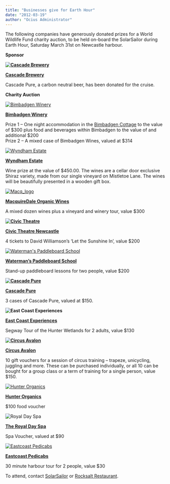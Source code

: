 ```yaml
---
title: "Businesses give for Earth Hour"
date: "2012-03-19"
author: "Ocius Administrator"
---
```


The following companies have generously donated prizes for a World Wildlife Fund charity auction, to be held on-board the SolarSailor during Earth Hour, Saturday March 31st on Newcastle harbour.

**Sponsor**

[**![](http://solarsailor.com/wp-content/uploads/2012/03/76177_458530658113_38360338113_5268504_1837634_n-300x275.jpg "Cascade Brewery")**](http://www.cascadebreweryco.com.au/)

[**Cascade Brewery**](http://www.cascadebreweryco.com.au/)

Cascade Pure, a carbon neutral beer, has been donated for the cruise.

**Charity Auction**

[![](http://solarsailor.com/wp-content/uploads/2012/03/Bimbadgen-Logo-+-HunterValley-PMS-871BLACK1-238x300.jpg "Bimbadgen Winery")](http://solarsailor.com/wp-content/uploads/2012/03/Bimbadgen-Logo-+-HunterValley-PMS-871BLACK1.jpg)

[**Bimbadgen Winery**](http://www.bimbadgen.com.au/)

Prize 1 – One night accommodation in the [Bimbadgen Cottage](http://www.bimbadgen.com.au/the_accommodation) to the value of $300 plus food and beverages within Bimbadgen to the value of and additional $200  
Prize 2 – A mixed case of Bimbadgen Wines, valued at $314

[![](http://solarsailor.com/wp-content/uploads/2012/03/TM-WE-Logo-Pos-col-300x174.jpg "Wyndham Estate")](http://solarsailor.com/wp-content/uploads/2012/03/TM-WE-Logo-Pos-col.jpg)

[**Wyndham Estate**](http://www.wyndhamestate.com/)

Wine prize at the value of $450.00\. The wines are a cellar door exclusive Shiraz variety, made from our single vineyard on Mistletoe Lane. The wines will be beautifully presented in a wooden gift box.

[![](http://solarsailor.com/wp-content/uploads/2012/03/Macq_logo.gif "Macq_logo")](http://solarsailor.com/wp-content/uploads/2012/03/Macq_logo.gif)

[**MacquireDale Organic Wines**](http://www.macquariedale.com.au/)

A mixed dozen wines plus a vineyard and winery tour, value $300

**[![](http://solarsailor.com/wp-content/uploads/2012/03/ct_civiclogo.gif "Civic Theatre")](http://solarsailor.com/wp-content/uploads/2012/03/ct_civiclogo.gif)**

[**Civic Theatre Newcastle**](http://www.civictheatrenewcastle.com.au/index.php?pg_id=26)

4 tickets to David Williamson’s ‘Let the Sunshine In’, value $200

[![](http://solarsailor.com/wp-content/uploads/2012/03/41791_137820726257179_2923_n.jpg "Waterman's Paddleboard School")](http://solarsailor.com/wp-content/uploads/2012/03/41791_137820726257179_2923_n.jpg)

[**Waterman’s Paddleboard School**](http://newcastlesup.com.au/website/)

Stand-up paddleboard lessons for two people, value $200

**[![](http://solarsailor.com/wp-content/uploads/2012/03/ImageGen.ashx_.png "Cascade Pure")](http://solarsailor.com/wp-content/uploads/2012/03/ImageGen.ashx_.png)**

[**Cascade Pure**](http://www.cascadebreweryco.com.au/#/products/cascade-pure)

3 cases of Cascade Pure, valued at $150.

**![](http://solarsailor.com/wp-content/uploads/2012/03/ECX-logo-full-colour-transparent-300x115.png "East Coast Experiences")**

[**East Coast Experiences**](http://www.eastcoastxperiences.com.au/site/index.cfm)

Segway Tour of the Hunter Wetlands for 2 adults, value $130

**[![](http://solarsailor.com/wp-content/uploads/2012/03/logo0001-edit1.jpg "Circus Avalon")](http://solarsailor.com/wp-content/uploads/2012/03/logo0001-edit1.jpg)**

[**Circus Avalon**](http://circusavalon.com.au/)

10 gift vouchers for a session of circus training – trapeze, unicycling, juggling and more. These can be purchased individually, or all 10 can be bought for a group class or a term of training for a single person, value $150.

[![](http://solarsailor.com/wp-content/uploads/2012/03/45515_107109532680842_107109249347537_68272_5760836_a.jpg "Hunter Organics")](http://solarsailor.com/wp-content/uploads/2012/03/45515_107109532680842_107109249347537_68272_5760836_a.jpg)

[**Hunter Organics**](http://www.hunterorganics.com.au/)

$100 food voucher

![](http://www.royaldayspa.com.au/images/royalspa_logo.png "Royal Day Spa")

**[The Royal Day Spa](http://www.royaldayspa.com.au/)**

Spa Voucher, valued at $90

[![](http://solarsailor.com/wp-content/uploads/2012/03/EastcoastPedicabs_Logo_White_PRINT-300x197.jpg "Eastcoast Pedicabs")](http://solarsailor.com/wp-content/uploads/2012/03/EastcoastPedicabs_Logo_White_PRINT.jpg)

**[Eastcoast Pedicabs](http://www.eastcoastpedicabs.com.au/)**

30 minute harbour tour for 2 people, value $30

To attend, contact [SolarSailor](http://solarsailor.com/contact-us/) or [Rocksalt Restaurant](http://www.rocksaltnewcastle.com.au/contactmap.htm).
